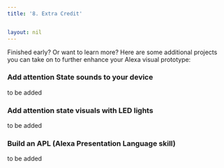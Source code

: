 ```yaml
---
title: '8. Extra Credit'


layout: nil
---
```

Finished early? Or want to learn more? Here are some additional projects you can take on to further enhance your Alexa visual prototype:

### Add attention State sounds to your device

to be added

### Add attention state visuals with LED lights

to be added

### Build an APL (Alexa Presentation Language skill)

to be added
